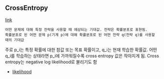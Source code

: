## CrossEntropy
[link](https://hyunw.kim/blog/2017/10/26/Cross_Entropy.html)
```
어떤 문제에 대해 특정 전략을 사용할 때 에상되는 기대값. 전략은 확률분포로 표현됨.
확률분포로 된 어떤 문제 p(기계 p)에 대해 확률분포로 된 어떤 전략 q(전략 q)를 사용할 때의 기대값
```
주로 p_i는 특정 확률에 대한 참값 또는 목표 확률이고, q_i는 현재 학습한 확률값.
어떤 q_i를 학습하는 상태라면 p_i에 가까워질수록 cross entropy 값은 작아지게 됨.
Cross entropy는 negative log likelihood로 불리기도 함

- [likelihood](https://rpubs.com/Statdoc/204928)
